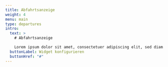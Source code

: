 ```yaml
---
title: Abfahrtsanzeige
weight: 4
menu: main
type: departures
intro:
  text: >
    # Abfahrtsanzeige

    Lorem ipsum dolor sit amet, consectetuer adipiscing elit, sed diam nonummy nibh euismod tincidunt ut laoreet dolore magna aliquam erat volutpat. Ut wisi enim ad minim veniam, quis nostrud exerci tation ullamcorper suscipit lobortis nisl ut aliquip ex ea commodo consequat
  buttonLabel: Widget konfigurieren
  buttonHref: "#"
---
```

